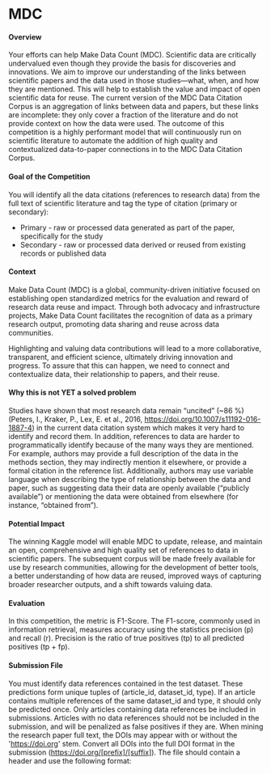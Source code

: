 # MDC
#### Overview
Your efforts can help Make Data Count (MDC). Scientific data are critically undervalued even though they provide the basis for discoveries and innovations. We aim to improve our understanding of the links between scientific papers and the data used in those studies—what, when, and how they are mentioned. This will help to establish the value and impact of open scientific data for reuse. The current version of the MDC Data Citation Corpus is an aggregation of links between data and papers, but these links are incomplete: they only cover a fraction of the literature and do not provide context on how the data were used. The outcome of this competition is a highly performant model that will continuously run on scientific literature to automate the addition of high quality and contextualized data-to-paper connections in to the MDC Data Citation Corpus.

#### Goal of the Competition
You will identify all the data citations (references to research data) from the full text of scientific literature and tag the type of citation (primary or secondary):

- Primary - raw or processed data generated as part of the paper, specifically for the study
- Secondary - raw or processed data derived or reused from existing records or published data

#### Context
Make Data Count (MDC) is a global, community-driven initiative focused on establishing open standardized metrics for the evaluation and reward of research data reuse and impact. Through both advocacy and infrastructure projects, Make Data Count facilitates the recognition of data as a primary research output, promoting data sharing and reuse across data communities.

Highlighting and valuing data contributions will lead to a more collaborative, transparent, and efficient science, ultimately driving innovation and progress. To assure that this can happen, we need to connect and contextualize data, their relationship to papers, and their reuse.

#### Why this is not YET a solved problem
Studies have shown that most research data remain “uncited” (~86 %) (Peters, I., Kraker, P., Lex, E. et al., 2016, https://doi.org/10.1007/s11192-016-1887-4) in the current data citation system which makes it very hard to identify and record them. In addition, references to data are harder to programmatically identify because of the many ways they are mentioned. For example, authors may provide a full description of the data in the methods section, they may indirectly mention it elsewhere, or provide a formal citation in the reference list. Additionally, authors may use variable language when describing the type of relationship between the data and paper, such as suggesting data their data are openly available (“publicly available”) or mentioning the data were obtained from elsewhere (for instance, “obtained from”).

#### Potential Impact
The winning Kaggle model will enable MDC to update, release, and maintain an open, comprehensive and high quality set of references to data in scientific papers. The subsequent corpus will be made freely available for use by research communities, allowing for the development of better tools, a better understanding of how data are reused, improved ways of capturing broader researcher outputs, and a shift towards valuing data.

#### Evaluation
In this competition, the metric is F1-Score. The F1-score, commonly used in information retrieval, measures accuracy using the statistics precision (p) and recall (r). Precision is the ratio of true positives (tp) to all predicted positives (tp + fp). 

#### Submission File
You must identify data references contained in the test dataset. These predictions form unique tuples of (article_id, dataset_id, type). If an article contains multiple references of the same dataset_id and type, it should only be predicted once. Only articles containing data references be included in submissions. Articles with no data references should not be included in the submission, and will be penalized as false positives if they are. When mining the research paper full text, the DOIs may appear with or without the 'https://doi.org' stem. Convert all DOIs into the full DOI format in the submission (https://doi.org/[prefix]/[suffix]). The file should contain a header and use the following format: